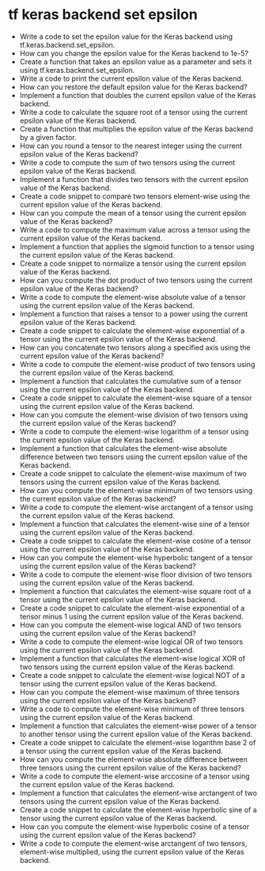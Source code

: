 # tf keras backend set epsilon

- Write a code to set the epsilon value for the Keras backend using tf.keras.backend.set_epsilon.
- How can you change the epsilon value for the Keras backend to 1e-5?
- Create a function that takes an epsilon value as a parameter and sets it using tf.keras.backend.set_epsilon.
- Write a code to print the current epsilon value of the Keras backend.
- How can you restore the default epsilon value for the Keras backend?
- Implement a function that doubles the current epsilon value of the Keras backend.
- Write a code to calculate the square root of a tensor using the current epsilon value of the Keras backend.
- Create a function that multiplies the epsilon value of the Keras backend by a given factor.
- How can you round a tensor to the nearest integer using the current epsilon value of the Keras backend?
- Write a code to compute the sum of two tensors using the current epsilon value of the Keras backend.
- Implement a function that divides two tensors with the current epsilon value of the Keras backend.
- Create a code snippet to compare two tensors element-wise using the current epsilon value of the Keras backend.
- How can you compute the mean of a tensor using the current epsilon value of the Keras backend?
- Write a code to compute the maximum value across a tensor using the current epsilon value of the Keras backend.
- Implement a function that applies the sigmoid function to a tensor using the current epsilon value of the Keras backend.
- Create a code snippet to normalize a tensor using the current epsilon value of the Keras backend.
- How can you compute the dot product of two tensors using the current epsilon value of the Keras backend?
- Write a code to compute the element-wise absolute value of a tensor using the current epsilon value of the Keras backend.
- Implement a function that raises a tensor to a power using the current epsilon value of the Keras backend.
- Create a code snippet to calculate the element-wise exponential of a tensor using the current epsilon value of the Keras backend.
- How can you concatenate two tensors along a specified axis using the current epsilon value of the Keras backend?
- Write a code to compute the element-wise product of two tensors using the current epsilon value of the Keras backend.
- Implement a function that calculates the cumulative sum of a tensor using the current epsilon value of the Keras backend.
- Create a code snippet to calculate the element-wise square of a tensor using the current epsilon value of the Keras backend.
- How can you compute the element-wise division of two tensors using the current epsilon value of the Keras backend?
- Write a code to compute the element-wise logarithm of a tensor using the current epsilon value of the Keras backend.
- Implement a function that calculates the element-wise absolute difference between two tensors using the current epsilon value of the Keras backend.
- Create a code snippet to calculate the element-wise maximum of two tensors using the current epsilon value of the Keras backend.
- How can you compute the element-wise minimum of two tensors using the current epsilon value of the Keras backend?
- Write a code to compute the element-wise arctangent of a tensor using the current epsilon value of the Keras backend.
- Implement a function that calculates the element-wise sine of a tensor using the current epsilon value of the Keras backend.
- Create a code snippet to calculate the element-wise cosine of a tensor using the current epsilon value of the Keras backend.
- How can you compute the element-wise hyperbolic tangent of a tensor using the current epsilon value of the Keras backend?
- Write a code to compute the element-wise floor division of two tensors using the current epsilon value of the Keras backend.
- Implement a function that calculates the element-wise square root of a tensor using the current epsilon value of the Keras backend.
- Create a code snippet to calculate the element-wise exponential of a tensor minus 1 using the current epsilon value of the Keras backend.
- How can you compute the element-wise logical AND of two tensors using the current epsilon value of the Keras backend?
- Write a code to compute the element-wise logical OR of two tensors using the current epsilon value of the Keras backend.
- Implement a function that calculates the element-wise logical XOR of two tensors using the current epsilon value of the Keras backend.
- Create a code snippet to calculate the element-wise logical NOT of a tensor using the current epsilon value of the Keras backend.
- How can you compute the element-wise maximum of three tensors using the current epsilon value of the Keras backend?
- Write a code to compute the element-wise minimum of three tensors using the current epsilon value of the Keras backend.
- Implement a function that calculates the element-wise power of a tensor to another tensor using the current epsilon value of the Keras backend.
- Create a code snippet to calculate the element-wise logarithm base 2 of a tensor using the current epsilon value of the Keras backend.
- How can you compute the element-wise absolute difference between three tensors using the current epsilon value of the Keras backend?
- Write a code to compute the element-wise arccosine of a tensor using the current epsilon value of the Keras backend.
- Implement a function that calculates the element-wise arctangent of two tensors using the current epsilon value of the Keras backend.
- Create a code snippet to calculate the element-wise hyperbolic sine of a tensor using the current epsilon value of the Keras backend.
- How can you compute the element-wise hyperbolic cosine of a tensor using the current epsilon value of the Keras backend?
- Write a code to compute the element-wise arctangent of two tensors, element-wise multiplied, using the current epsilon value of the Keras backend.